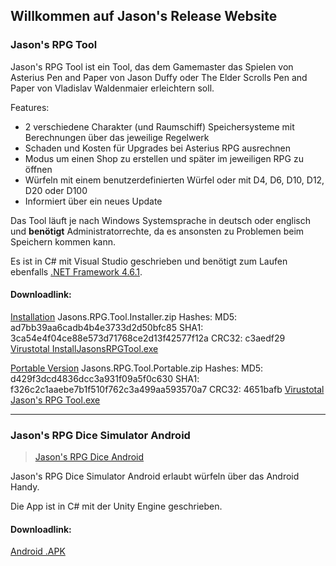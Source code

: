 ## Willkommen auf Jason's Release Website

### Jason's RPG Tool
<blockquote class="imgur-embed-pub" lang="en" data-id="a/xciV63W"><a href="//imgur.com/xciV63W"></a></blockquote><script async src="//s.imgur.com/min/embed.js" charset="utf-8"></script>

Jason's RPG Tool ist ein Tool, das dem Gamemaster das Spielen von Asterius Pen and Paper von Jason Duffy oder The Elder Scrolls Pen and Paper von Vladislav Waldenmaier erleichtern soll.

Features:
- 2 verschiedene Charakter (und Raumschiff) Speichersysteme mit Berechnungen über das jeweilige Regelwerk
- Schaden und Kosten für Upgrades bei Asterius RPG ausrechnen
- Modus um einen Shop zu erstellen und später im jeweiligen RPG zu öffnen
- Würfeln mit einem benutzerdefinierten Würfel oder mit D4, D6, D10, D12, D20 oder D100
- Informiert über ein neues Update

Das Tool läuft je nach Windows Systemsprache in deutsch oder englisch und **benötigt** Administratorrechte, da es ansonsten zu Problemen beim Speichern kommen kann.

Es ist in C# mit Visual Studio geschrieben und benötigt zum Laufen ebenfalls [.NET Framework 4.6.1](https://www.microsoft.com/de-ch/download/details.aspx?id=49982).

#### Downloadlink:

[Installation](https://github.com/Jason360x/jason360x.github.io/releases/download/v1.0.0/Jasons.RPG.Tool.Installer.zip)
Jasons.RPG.Tool.Installer.zip Hashes:
MD5: ad7bb39aa6cadb4b4e3733d2d50bfc85
SHA1: 3ca54e4f04ce88e573d71768ce2d13f42577f12a
CRC32: c3aedf29
[Virustotal InstallJasonsRPGTool.exe](https://www.virustotal.com/gui/file-analysis/MDZiNTQ1MGMyYWM5ZDFjYjhkMzY5Nzc2OWJlODgxODM6MTU1MzY5Nzc4Mg==)

[Portable Version](https://github.com/Jason360x/jason360x.github.io/releases/download/v1.0.0/Jasons.RPG.Tool.Portable.zip)
Jasons.RPG.Tool.Portable.zip Hashes:
MD5: d429f3dcd4836dcc3a931f09a5f0c630
SHA1: f326c2c1aaebe7b1f510f762c3a499aa593570a7
CRC32: 4651bafb
[Virustotal Jason's RPG Tool.exe](https://www.virustotal.com/gui/file-analysis/ZDZmOWM3OGYxODc5ZGEyMWJhM2ExMWJiYzI4MjY5ZTA6MTU1MzY5NzgzNg==/)


----

### Jason's RPG Dice Simulator Android
<blockquote class="imgur-embed-pub" lang="en" data-id="a/f2bGIbh"><a href="//imgur.com/f2bGIbh">Jason&#39;s RPG Dice Android</a></blockquote><script async src="//s.imgur.com/min/embed.js" charset="utf-8"></script>

Jason's RPG Dice Simulator Android erlaubt würfeln über das Android Handy.

Die App ist in C# mit der Unity Engine geschrieben.

#### Downloadlink:

[Android .APK](https://github.com/Jason360x/jason360x.github.io/releases/download/v1.0/JasonsRPGDiceAndroid.7z)